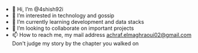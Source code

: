 - 👋 Hi, I’m @4shish92i
- 👀 I’m interested in technology and gossip 
- 🌱 I’m currently learning development and data stacks
- 💞️ I’m looking to collaborate on important projects 
- 📫 How to reach me, my mail address achraf.elmaghraoui02@gmail.com
Don't judge my story by the chapter you walked on 
<!---
4shish92i/4shish92i is a ✨ special ✨ repository because its `README.md` (this file) appears on your GitHub profile.
You can click the Preview link to take a look at your changes.
--->
